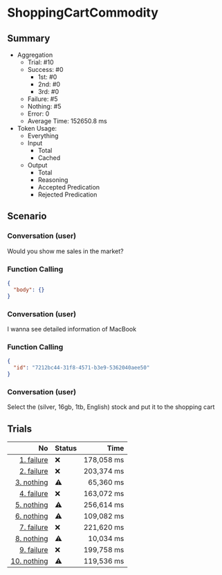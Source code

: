 # ShoppingCartCommodity
## Summary
  - Aggregation
    - Trial: #10
    - Success: #0
      - 1st: #0
      - 2nd: #0
      - 3rd: #0
    - Failure: #5
    - Nothing: #5
    - Error: 0
    - Average Time: 152650.8 ms
  - Token Usage:
    - Everything
    - Input
      - Total
      - Cached
    - Output
      - Total
      - Reasoning
      - Accepted Predication
      - Rejected Predication

## Scenario
### Conversation (user)
Would you show me sales in the market?

### Function Calling
```json
{
  "body": {}
}
```

### Conversation (user)
I wanna see detailed information of MacBook

### Function Calling
```json
{
  "id": "7212bc44-31f8-4571-b3e9-5362040aee50"
}
```

### Conversation (user)
Select the (silver, 16gb, 1tb, English) stock and put it to the shopping cart

## Trials
No | Status | Time
---:|:-------|------:
[1. failure](./trials/1.failure.json) | ❌ | 178,058 ms
[2. failure](./trials/2.failure.json) | ❌ | 203,374 ms
[3. nothing](./trials/3.nothing.json) | ⚠️ | 65,360 ms
[4. failure](./trials/4.failure.json) | ❌ | 163,072 ms
[5. nothing](./trials/5.nothing.json) | ⚠️ | 256,614 ms
[6. nothing](./trials/6.nothing.json) | ⚠️ | 109,082 ms
[7. failure](./trials/7.failure.json) | ❌ | 221,620 ms
[8. nothing](./trials/8.nothing.json) | ⚠️ | 10,034 ms
[9. failure](./trials/9.failure.json) | ❌ | 199,758 ms
[10. nothing](./trials/10.nothing.json) | ⚠️ | 119,536 ms